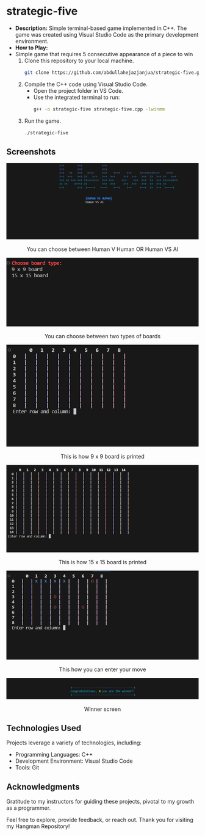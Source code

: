 # strategic-five

- **Description:** Simple terminal-based game implemented in C++. The game was created using Visual Studio Code as the primary development environment.
- **How to Play:**
- Simple game that requires 5 consecutive appearance of a piece to win
  1. Clone this repository to your local machine.
     ```bash
     git clone https://github.com/abdullahejazjanjua/strategic-five.git
     ```
  2. Compile the C++ code using Visual Studio Code.
     - Open the project folder in VS Code.
     - Use the integrated terminal to run:
       ```bash
       g++ -o strategic-five strategic-five.cpp -lwinmm
       ```
  3. Run the game.
     ```bash
     ./strategic-five
     ```

## Screenshots

<p align="center">
  <img src="strategic-five_SS/starting_screen.png" alt="Screenshot 1">
</p>
<p align="center">
  You can choose between Human V Human OR Human VS AI
</p>

<p align="center">
  <img src="strategic-five_SS/board-type.png" alt="Screenshot 2">
</p>
<p align="center">
  You can choose between two types of boards
</p>

<p align="center">
  <img src="strategic-five_SS/board_9x9.png" alt="Screenshot 3">
</p>
<p align="center">
  This is how 9 x 9 board is printed
</p>

<p align="center">
  <img src="strategic-five_SS/board_15x15.png" alt="Screenshot 4">
</p>
<p align="center">
  This is how 15 x 15 board is printed
</p>

<p align="center">
  <img src="strategic-five_SS/playing.png" alt="Screenshot 5">
</p>
<p align="center">
  This how you can enter your move
</p>

<p align="center">
  <img src="strategic-five_SS/win_screen.png" alt="Screenshot 6">
</p>
<p align="center">
  Winner screen
</p>



## Technologies Used

Projects leverage a variety of technologies, including:
- Programming Languages: C++
- Development Environment: Visual Studio Code
- Tools: Git

## Acknowledgments

Gratitude to my instructors for guiding these projects, pivotal to my growth as a programmer.

Feel free to explore, provide feedback, or reach out. Thank you for visiting my Hangman Repository!
